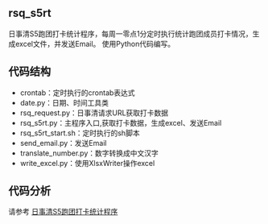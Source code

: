 ## rsq_s5rt

日事清S5跑团打卡统计程序，每周一零点1分定时执行统计跑团成员打卡情况，生成excel文件，并发送Email。
使用Python代码编写。

## 代码结构

* crontab：定时执行的crontab表达式
* date.py：日期、时间工具类
* rsq_request.py：日事清请求URL获取打卡数据
* rsq_s5rt.py：主程序入口,获取打卡数据，生成excel、发送Email
* rsq_s5rt_start.sh：定时执行的sh脚本
* send_email.py：发送Email
* translate_number.py：数字转换成中文汉字
* write_excel.py：使用XlsxWriter操作excel

## 代码分析

请参考 [日事清S5跑团打卡统计程序](http://www.hl10502.com/2017/03/29/python-rsq-s5rt/)
